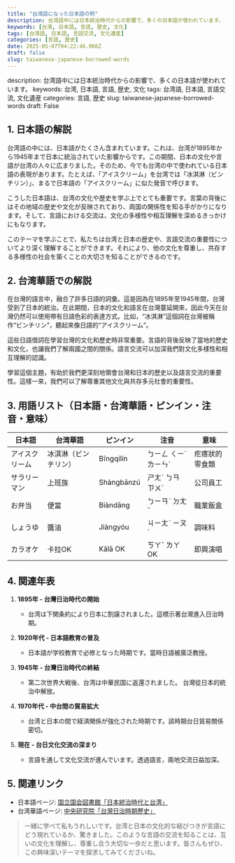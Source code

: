 ```yaml
---
title: "台湾語になった日本語の例"
description: 台湾語中には日本統治時代からの影響で、多くの日本語が使われています。
keywords: [台湾, 日本語, 言語, 歴史, 文化]
tags: [台湾語, 日本語, 言語交流, 文化遺産]
categories: [言語, 歴史]
date: 2025-05-07T04:22:46.066Z
draft: false
slug: taiwanese-japanese-borrowed-words
---
```


description: 台湾語中には日本統治時代からの影響で、多くの日本語が使われています。
keywords: 台湾, 日本語, 言語, 歴史, 文化
tags: 台湾語, 日本語, 言語交流, 文化遺産
categories: 言語, 歴史
slug: taiwanese-japanese-borrowed-words
draft: False

## 1. 日本語の解説

台湾語の中には、日本語がたくさん含まれています。これは、台湾が1895年から1945年まで日本に統治されていた影響からです。この期間、日本の文化や言語が台湾の人々に広まりました。そのため、今でも台湾の中で使われている日本語の表現があります。たとえば、「アイスクリーム」を台湾では「冰淇淋（ビンチリン）」、まるで日本語の「アイスクリーム」に似た発音で呼びます。

こうした日本語は、台湾の文化や歴史を学ぶ上でとても重要です。言葉の背後にはその地域の歴史や文化が反映されており、両国の関係性を知る手がかりになります。そして、言語における交流は、文化の多様性や相互理解を深めるきっかけにもなります。

このテーマを学ぶことで、私たちは台湾と日本の歴史や、言語交流の重要性についてより深く理解することができます。それにより、他の文化を尊重し、共存する多様性の社会を築くことの大切さを知ることができるのです。

## 2. 台湾華語での解説

在台灣的語言中，融合了許多日語的詞彙。這是因為在1895年至1945年間，台灣受到了日本的統治。在此期間，日本的文化和語言在台灣蔓延開來，因此今天在台灣仍然可以使用帶有日語色彩的表達方式。比如，“冰淇淋”這個詞在台灣被稱作“ビンチリン”，聽起來像日語的“アイスクリーム”。

這些日語借詞在學習台灣的文化和歷史時非常重要。言語的背後反映了當地的歷史和文化，也讓我們了解兩國之間的關係。語言交流可以加深我們對文化多樣性和相互理解的認識。

學習這個主題，有助於我們更深刻地領會台灣和日本的歷史以及語言交流的重要性。這樣一來，我們可以了解尊重其他文化與共存多元社會的重要性。

## 3. 用語リスト（日本語・台湾華語・ピンイン・注音・意味）

| 日本語 | 台湾華語 | ピンイン | 注音 | 意味 |
|---|---|---|---|---|
| アイスクリーム | 冰淇淋（ビンチリン） | Bīngqílín | ㄅㄧㄥ ㄑㄧˊ ㄌㄧㄣˊ | 疙瘩狀的零食類 |
| サラリーマン | 上班族 | Shàngbānzú | ㄕㄤˋ ㄅㄢ ㄗㄨˊ | 公司員工 |
| お弁当 | 便當 | Biàndāng | ㄅㄧㄢˋ ㄉㄤ ˇ | 職業飯盒 |
| しょうゆ | 醬油 | Jiàngyóu | ㄐㄧㄤˋ ㄧㄡˊ | 調味料 |
| カラオケ | 卡拉OK | Kǎlā OK | ㄎㄚˇ ㄌㄚ OK | 即興演唱 |

## 4. 関連年表

1. **1895年 - 台灣日治時代の開始**
   - 台湾は下関条約により日本に割譲されました。這標示著台灣進入日治時期。
   
2. **1920年代 - 日本語教育の普及**
   - 日本語が学校教育で必修となった時期です。當時日語被廣泛教授。

3. **1945年 - 台灣日治時代の終結**
   - 第二次世界大戦後、台湾は中華民国に返還されました。 台灣從日本的統治中解放。

4. **1970年代 - 中台間の貿易拡大**
   - 台湾と日本の間で経済関係が強化された時期です。該時期台日貿易關係密切。

5. **現在 - 台日文化交流の深まり**
   - 言語を通して文化交流が進んでいます。透過語言，兩地交流日益加深。

## 5. 関連リンク  

- 日本語ページ: [国立国会図書館「日本統治時代と台湾」](https://rnavi.ndl.go.jp/research_guide/entry/post-395.php)
- 台湾華語ページ: [中央研究院「台灣日治時期歷史」](https://www.npm.gov.tw/)

> 一緒に学べて私もうれしいです。台湾と日本の文化的な結びつきが言語にどう現れているか、驚きました。このような言語の交流を知ることは、互いの文化を理解し、尊重し合う大切な一歩だと思います。皆さんもぜひ、この興味深いテーマを探求してみてくださいね。